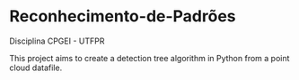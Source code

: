 # Reconhecimento-de-Padrões
Disciplina CPGEI - UTFPR

This project aims to create a detection tree algorithm in Python from a point cloud datafile.

